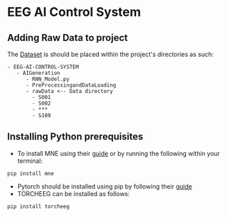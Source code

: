 # EEG AI Control System

## Adding Raw Data to project
The [Dataset](https://physionet.org/content/eegmmidb/1.0.0/) is should be placed within the project's directories as such:
```
- EEG-AI-CONTROL-SYSTEM 
   - AIGeneration
      - RNN_Model.py
      - PreProcessingandDataLoading
      - rawData <-- Data directory
        - S001
        - S002
        - ***
        - S109
```

## Installing Python prerequisites
- To install MNE using their [guide](https://mne.tools/stable/install/index.html) or by running the following within your terminal:
```
pip install mne
```
- Pytorch should be installed using pip by following their [guide](https://pytorch.org/)
- TORCHEEG can be installed as follows:
```
pip install torcheeg 
```
